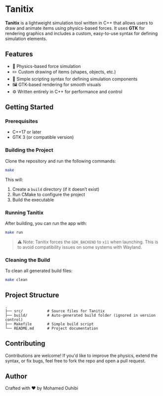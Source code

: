 
# Tanitix

**Tanitix** is a lightweight simulation tool written in C++ that allows users to draw and animate items using physics-based forces. It uses **GTK** for rendering graphics and includes a custom, easy-to-use syntax for defining simulation elements.

## Features

- 🧲 Physics-based force simulation  
- ✏️ Custom drawing of items (shapes, objects, etc.)  
- 🧩 Simple scripting syntax for defining simulation components  
- 🖼️ GTK-based rendering for smooth visuals  
- ⚙️ Written entirely in C++ for performance and control

## Getting Started

### Prerequisites
- C++17 or later
- GTK 3 (or compatible version)

### Building the Project

Clone the repository and run the following commands:

```bash
make
```

This will:

1. Create a `build` directory (if it doesn’t exist)
2. Run CMake to configure the project
3. Build the executable

### Running Tanitix

After building, you can run the app with:

```bash
make run
```

> ⚠️ Note: Tanitix forces the `GDK_BACKEND` to `x11` when launching. This is to avoid compatibility issues on some systems with Wayland.

### Cleaning the Build

To clean all generated build files:

```bash
make clean
```

## Project Structure

```
.
├── src/           # Source files for Tanitix
├── build/         # Auto-generated build folder (ignored in version control)
├── Makefile       # Simple build script
└── README.md      # Project documentation
```

## Contributing

Contributions are welcome! If you'd like to improve the physics, extend the syntax, or fix bugs, feel free to fork the repo and open a pull request.


## Author

Crafted with ❤️ by Mohamed Ouhibi
